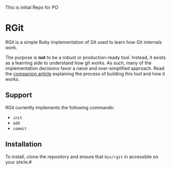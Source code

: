 This is initial Repo for PO
# RGit

RGit is a simple Ruby implementation of Git used to learn how Git internals
work.

The purpose is **not** to be a robust or production-ready tool. Instead, it
exists as a learning aide to understand how git works. As such, many of the
implementation decisions favor a naive and over-simplified approach. Read the
[companion article] explaining the process of building this tool and how it
works.

[companion article]: https://robots.thoughtbot.com/rebuilding-git-in-ruby

## Support

RGit currently implements the following commands:

* `init`
* `add`
* `commit`

## Installation

To install, clone the repository and ensure that `bin/rgit` in accessible on
your `$PATH`.#

